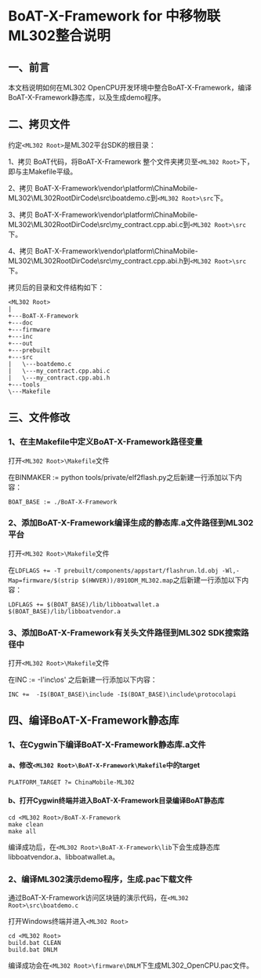 # BoAT-X-Framework for 中移物联ML302整合说明


## 一、前言

本文档说明如何在ML302 OpenCPU开发环境中整合BoAT-X-Framework，编译BoAT-X-Framework静态库，以及生成demo程序。


## 二、拷贝文件

约定`<ML302 Root>`是ML302平台SDK的根目录：

1、拷贝 BoAT代码，将BoAT-X-Framework 整个文件夹拷贝至`<ML302 Root>`下，即与主Makefile平级。

2、拷贝 BoAT-X-Framework\vendor\platform\ChinaMobile-ML302\ML302RootDirCode\src\boatdemo.c到`<ML302 Root>\src`下。

3、拷贝 BoAT-X-Framework\vendor\platform\ChinaMobile-ML302\ML302RootDirCode\src\my_contract.cpp.abi.c到`<ML302 Root>\src`下。

4、拷贝 BoAT-X-Framework\vendor\platform\ChinaMobile-ML302\ML302RootDirCode\src\my_contract.cpp.abi.h到`<ML302 Root>\src`下。


拷贝后的目录和文件结构如下：
```
<ML302 Root>
|
+---BoAT-X-Framework
+---doc
+---firmware
+---inc
+---out
+---prebuilt
+---src
|   \---boatdemo.c
|   \---my_contract.cpp.abi.c
|   \---my_contract.cpp.abi.h
+---tools
\---Makefile
```


## 三、文件修改

### 1、在主Makefile中定义BoAT-X-Framework路径变量

  打开`<ML302 Root>\Makefile`文件
  
  在BINMAKER := python tools/private/elf2flash.py之后新建一行添加以下内容：
  ```
  BOAT_BASE := ./BoAT-X-Framework
  ```

### 2、添加BoAT-X-Framework编译生成的静态库.a文件路径到ML302平台

  打开`<ML302 Root>\Makefile`文件
  
  在`LDFLAGS += -T prebuilt/components/appstart/flashrun.ld.obj -Wl,-Map=firmware/$(strip $(HWVER))/8910DM_ML302.map`之后新建一行添加以下内容：
  ```
  LDFLAGS += $(BOAT_BASE)/lib/libboatwallet.a $(BOAT_BASE)/lib/libboatvendor.a
  ```

### 3、添加BoAT-X-Framework有关头文件路径到ML302 SDK搜索路径中

  打开`<ML302 Root>\Makefile`文件
  
  在INC :=  -I'inc\os' 之后新建一行添加以下内容：
  ```
  INC +=  -I$(BOAT_BASE)\include -I$(BOAT_BASE)\include\protocolapi
  ```


## 四、编译BoAT-X-Framework静态库

### 1、在Cygwin下编译BoAT-X-Framework静态库.a文件
   
   #### a、修改`<ML302 Root>\BoAT-X-Framework\Makefile`中的target
   ```
   PLATFORM_TARGET ?= ChinaMobile-ML302
   ```
   
   #### b、打开Cygwin终端并进入BoAT-X-Framework目录编译BoAT静态库
   ```
   cd <ML302 Root>/BoAT-X-Framework
   make clean
   make all
   ```
   
   编译成功后，在`<ML302 Root>\BoAT-X-Framework\lib`下会生成静态库libboatvendor.a、libboatwallet.a。
   

### 2、编译ML302演示demo程序，生成.pac下载文件

   通过BoAT-X-Framework访问区块链的演示代码，在`<ML302 Root>\src\boatdemo.c`
   
   打开Windows终端并进入`<ML302 Root>`
   ```
   cd <ML302 Root>
   build.bat CLEAN
   build.bat DNLM
   ```
   编译成功会在`<ML302 Root>\firmware\DNLM`下生成ML302_OpenCPU.pac文件。
